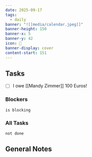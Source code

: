 ```yaml
---
date: 2025-09-17
tags:
  - daily
banner: "![[media/calendar.jpeg]]"
banner-height: 150
banner-x: 5
banner-y: 42
icon: 📆
banner-display: cover
content-start: 151
---
```

## Tasks

- [ ] I owe [[Mandy Zimmer]] 100 Euros!
### Blockers
```tasks
is blocking
```

### All Tasks
```tasks
not done
```

## General Notes
